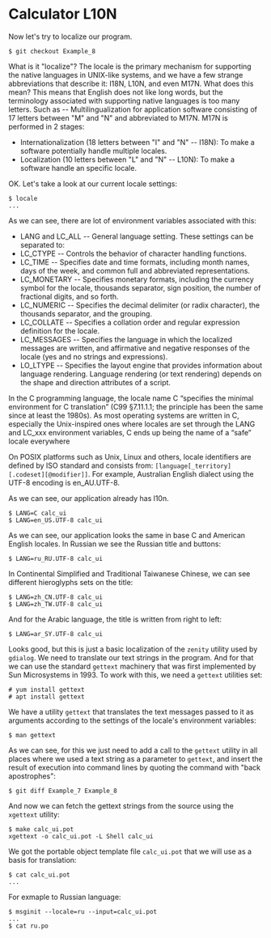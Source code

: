 # Calculator L10N

Now let's try to localize our program.
```
$ git checkout Example_8
```
What is it "localize"? The locale is the primary mechanism for supporting the native languages in UNIX-like systems, and we have a few strange abbreviations that describe it: I18N, L10N, and even M17N. What does this mean? This means that English does not like long words, but the terminology associated with supporting native languages is too many letters. Such as -- Multilingualization for application software consisting of 17 letters between "M" and "N" and abbreviated to M17N. M17N is performed in 2 stages:
* Internationalization (18 letters between "I" and "N" -- I18N): To make a software potentially handle multiple locales.
* Localization (10 letters between "L" and "N" -- L10N): To make a software handle an specific locale.

OK. Let's take a look at our current locale settings:
```
$ locale
...
```
As we can see, there are lot of environment variables associated with this:
* LANG and LC_ALL -- General language setting. These settings can be separated to:
* LC_CTYPE -- Controls the behavior of character handling functions.
* LC_TIME -- Specifies date and time formats, including month names, days of the week, and common full and abbreviated representations.
* LC_MONETARY -- Specifies monetary formats, including the currency symbol for the locale, thousands separator, sign position, the number of fractional digits, and so forth.
* LC_NUMERIC -- Specifies the decimal delimiter (or radix character), the thousands separator, and the grouping.
* LC_COLLATE -- Specifies a collation order and regular expression definition for the locale.
* LC_MESSAGES -- Specifies the language in which the localized messages are written, and affirmative and negative responses of the locale (yes and no strings and expressions).
* LO_LTYPE -- Specifies the layout engine that provides information about language rendering. Language rendering (or text rendering) depends on the shape and direction attributes of a script.

In the C programming language, the locale name C “specifies the minimal environment for C translation” (C99 §7.11.1.1; the principle has been the same since at least the 1980s). As most operating systems are written in C, especially the Unix-inspired ones where locales are set through the LANG and LC_xxx environment variables, C ends up being the name of a “safe” locale everywhere

On POSIX platforms such as Unix, Linux and others, locale identifiers are defined by ISO standard and consists from: `[language[_territory][.codeset][@modifier]]`. For example, Australian English dialect using the UTF-8 encoding is en_AU.UTF-8.

As we can see, our application already has l10n. 
```
$ LANG=C calc_ui
$ LANG=en_US.UTF-8 calc_ui
```
As we can see, our application looks the same in base C and American English locales. In Russian we see the Russian title and buttons:
```
$ LANG=ru_RU.UTF-8 calc_ui
```
In Continental Simplified and Traditional Taiwanese Chinese, we can see different hieroglyphs sets on the title:
```
$ LANG=zh_CN.UTF-8 calc_ui
$ LANG=zh_TW.UTF-8 calc_ui 
```
And for the Arabic language, the title is written from right to left:
```
$ LANG=ar_SY.UTF-8 calc_ui
```
Looks good, but this is just a basic localization of the `zenity` utility used by `gdialog`. We need to translate our text strings in the program. And for that we can use the standard `gettext` machinery that was first implemented by Sun Microsystems in 1993. To work with this, we need a `gettext` utilities set:
```
# yum install gettext
# apt install gettext
```
We have a utility `gettext` that translates the text messages passed to it as arguments according to the settings of the locale's environment variables:
```
$ man gettext
```
As we can see, for this we just need to add a call to the `gettext` utility in all places where we used a text string as a parameter to `gettext`, and insert the result of execution into command lines by quoting the command with "back apostrophes":
```
$ git diff Example_7 Example_8
```
And now we can fetch the gettext strings from the source using the `xgettext` utility:
```
$ make calc_ui.pot
xgettext -o calc_ui.pot -L Shell calc_ui
```
We got the portable object template file `calc_ui.pot` that we will use as a basis for translation:
```
$ cat calc_ui.pot
...
```
For exmaple to Russian language:
```
$ msginit --locale=ru --input=calc_ui.pot
...
$ cat ru.po
```

